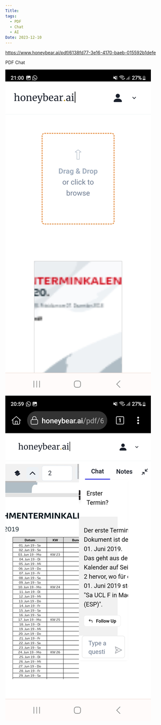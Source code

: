 ```yaml
---
Title: 
tags:
  - PDF
  - Chat
  - AI
Date: 2023-12-10
---
```

https://www.honeybear.ai/pdf/6138fd77-3e16-4170-baeb-015592b1defe

PDF Chat 

![](../_asset/Screenshot_20231210_210055_Kiwi%20Browser.jpg)![](../_asset/Screenshot_20231210_205957_Kiwi%20Browser.jpg)
